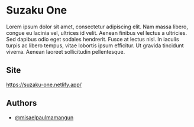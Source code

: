# Suzaku One

Lorem ipsum dolor sit amet, consectetur adipiscing elit. Nam massa libero, congue eu lacinia vel, ultrices id velit. Aenean finibus vel lectus a ultricies. Sed dapibus odio eget sodales hendrerit. Fusce at lectus nisl. In iaculis turpis ac libero tempus, vitae lobortis ipsum efficitur. Ut gravida tincidunt viverra. Aenean laoreet sollicitudin pellentesque.

## Site

https://suzaku-one.netlify.app/

## Authors

- [@misaelpaulmamangun](https://www.github.com/misaelpaulmamangun)
